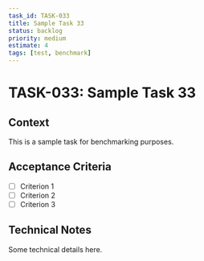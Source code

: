 ```yaml
---
task_id: TASK-033
title: Sample Task 33
status: backlog
priority: medium
estimate: 4
tags: [test, benchmark]
---
```


# TASK-033: Sample Task 33

## Context
This is a sample task for benchmarking purposes.

## Acceptance Criteria
- [ ] Criterion 1
- [ ] Criterion 2
- [ ] Criterion 3

## Technical Notes
Some technical details here.
